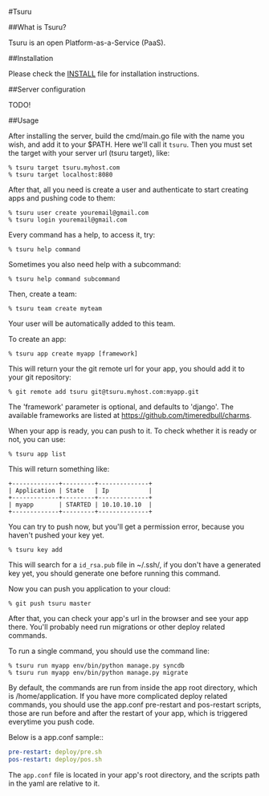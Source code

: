 #Tsuru

##What is Tsuru?

Tsuru is an open Platform-as-a-Service (PaaS).

##Installation

Please check the [INSTALL](/timeredbull/tsuru/blob/master/INSTALL.md) file for
installation instructions.

##Server configuration

TODO!

##Usage

After installing the server, build the cmd/main.go file with the name you wish,
and add it to your $PATH. Here we'll call it `tsuru`. Then you must set the
target with your server url (tsuru target), like:

    % tsuru target tsuru.myhost.com
    % tsuru target localhost:8080

After that, all you need is create a user and authenticate to start creating
apps and pushing code to them:

    % tsuru user create youremail@gmail.com
    % tsuru login youremail@gmail.com

Every command has a help, to access it, try:

    % tsuru help command

Sometimes you also need help with a subcommand:

    % tsuru help command subcommand

Then, create a team:

    % tsuru team create myteam

Your user will be automatically added to this team.

To create an app:

    % tsuru app create myapp [framework]

This will return your the git remote url for your app, you should add it to
your git repository:

    % git remote add tsuru git@tsuru.myhost.com:myapp.git

The 'framework' parameter is optional, and defaults to 'django'. The available frameworks are listed at https://github.com/timeredbull/charms.

When your app is ready, you can push to it. To check whether it is ready or
not, you can use:

    % tsuru app list

This will return something like:

    +-------------+---------+--------------+
    | Application | State   | Ip           |
    +-------------+---------+--------------+
    | myapp       | STARTED | 10.10.10.10  |
    +-------------+---------+--------------+

You can try to push now, but you'll get a permission error, because you haven't
pushed your key yet.

    % tsuru key add

This will search for a `id_rsa.pub` file in ~/.ssh/, if you don't have a
generated key yet, you should generate one before running this command.

Now you can push you application to your cloud:

    % git push tsuru master

After that, you can check your app's url in the browser and see your app there.
You'll probably need run migrations or other deploy related commands.

To run a single command, you should use the command line:

    % tsuru run myapp env/bin/python manage.py syncdb
    % tsuru run myapp env/bin/python manage.py migrate

By default, the commands are run from inside the app root directory, which is
/home/application. If you have more complicated deploy related commands, you
should use the app.conf pre-restart and pos-restart scripts, those are run
before and after the restart of your app, which is triggered everytime you push
code.

Below is a app.conf sample::

```yaml
pre-restart: deploy/pre.sh
pos-restart: deploy/pos.sh
```

The `app.conf` file is located in your app's root directory, and the scripts
path in the yaml are relative to it.

